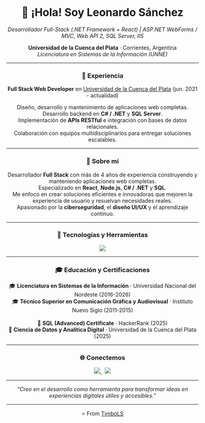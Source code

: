<h1 align="center">👋 ¡Hola! Soy <strong>Leonardo Sánchez</strong></h1>

<p align="center">
  <em>Desarrollador Full-Stack (.NET Framework + React) | ASP.NET WebForms / MVC, Web API 2, SQL Server, IIS</em>
</p>

<p align="center">
  <strong>Universidad de la Cuenca del Plata</strong> · Corrientes, Argentina  
  <br/>
  <em>Licenciatura en Sistemas de la Información (UNNE)</em>
</p>

---

<h3 align="center">💼 Experiencia</h3>

<p align="center">
  <strong>Full Stack Web Developer</strong> en <a href="https://www.ucp.edu.ar/">Universidad de la Cuenca del Plata</a> (jun. 2021 - actualidad)
</p>

<p align="center">
  Diseño, desarrollo y mantenimiento de aplicaciones web completas.<br/>
  Desarrollo backend en <strong>C# / .NET</strong> y <strong>SQL Server</strong>.<br/>
  Implementación de <strong>APIs RESTful</strong> e integración con bases de datos relacionales.<br/>
  Colaboración con equipos multidisciplinarios para entregar soluciones escalables.
</p>

---

<h3 align="center">🧠 Sobre mí</h3>

<p align="center">
  Desarrollador <strong>Full Stack</strong> con más de 4 años de experiencia construyendo y manteniendo aplicaciones web completas.<br/>
  Especializado en <strong>React</strong>, <strong>Node.js</strong>, <strong>C# / .NET</strong> y <strong>SQL</strong>.<br/>
  Me enfoco en crear soluciones eficientes e innovadoras que mejoren la experiencia de usuario y resuelvan necesidades reales.<br/>
  Apasionado por la <strong>ciberseguridad</strong>, el <strong>diseño UI/UX</strong> y el aprendizaje continuo.
</p>

---

<h3 align="center">🧰 Tecnologías y Herramientas</h3>

<p align="center">
  <img src="https://skillicons.dev/icons?i=dotnet,cs,react,nodejs,html,css,js,ts,tailwind,sqlserver,git,github,figma,vscode,visualstudio" />
</p>

---

<h3 align="center">🎓 Educación y Certificaciones</h3>

<p align="center">
  🎓 <strong>Licenciatura en Sistemas de la Información</strong> · Universidad Nacional del Nordeste (2016-2026)<br/>
  🎓 <strong>Técnico Superior en Comunicación Gráfica y Audiovisual</strong> · Instituto Nuevo Siglo (2011-2015)<br/><br/>
  🏅 <strong>SQL (Advanced) Certificate</strong> · HackerRank (2025)<br/>
  🏅 <strong>Ciencia de Datos y Analítica Digital</strong> · Universidad de la Cuenca del Plata (2025)
</p>

---

<h3 align="center">🌐 Conectemos</h3>

<p align="center">
  <a href="https://www.linkedin.com/in/sanchezleonardojf/" target="_blank">
    <img src="https://img.shields.io/badge/-LinkedIn-blue?style=flat&logo=Linkedin&logoColor=white" />
  </a>
  &nbsp;
  <a href="mailto:timbodg@gmail.com">
    <img src="https://img.shields.io/badge/-Gmail-c14438?style=flat-square&logo=Gmail&logoColor=white" />
  </a>
</p>

---

<p align="center">
  <em>“Creo en el desarrollo como herramienta para transformar ideas en experiencias digitales útiles y accesibles.”</em>
</p>

---

<p align="center">
  ⭐️ From <a href="https://github.com/TimboLS">TimboLS</a>
</p>
